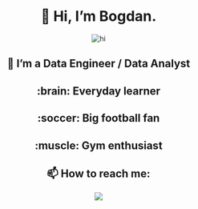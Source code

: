 <div align="center">
  <h1>👋 Hi, I’m Bogdan.</h1>
  <img src="https://c.tenor.com/Dhrbmr_t3tEAAAAM/forrest-gump-hello.gif" alt="hi">

  <h2>👀 I’m a Data Engineer / Data Analyst</h2>
  <h2>:brain: Everyday learner</h2>
  <h2>:soccer: Big football fan</h2>
  <h2>:muscle: Gym enthusiast</h2>

  <h2>📫 How to reach me:</h2>
  <a href="https://www.linkedin.com/in/bogdan-topalov">
  <img src="https://img.shields.io/badge/LinkedIn-0077B5?style=for-the-badge&logo=linkedin&logoColor=white">
  </a>
</div>

<!---
BogdanTopalov/BogdanTopalov is a ✨ special ✨ repository because its `README.md` (this file) appears on your GitHub profile.
You can click the Preview link to take a look at your changes.
--->
